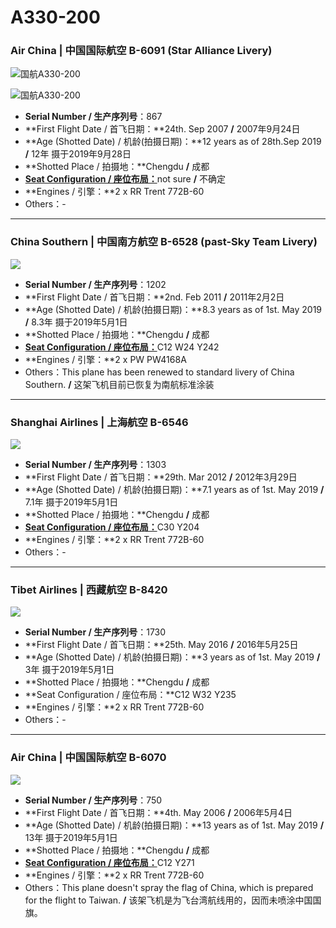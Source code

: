 # A330-200

### Air China | 中国国际航空     B-6091 (Star Alliance Livery)

![国航A330-200](http://cdn.eternityqjl.top/A332_CA_B6091%28StarAllianceDelivery%29_1.jpg)

![国航A330-200](http://cdn.eternityqjl.top/A332_CA_B6091%28StarAllianceDelivery%29_4.jpg)

- **Serial Number / 生产序列号**：867
- **First Flight Date / 首飞日期：**24th. Sep 2007  **/**  2007年9月24日
- **Age (Shotted Date) / 机龄(拍摄日期)：**12 years as of 28th.Sep 2019  **/**  12年  摄于2019年9月28日
- **Shotted Place / 拍摄地：**Chengdu  **/**  成都
- [**Seat Configuration / 座位布局：**](http://www.airchina.com.cn/cn/info/flight-experience/cabin-type-view/963.shtml)not sure  **/**  不确定
- **Engines / 引擎：**2 x RR Trent 772B-60
- Others：-

****

### China Southern | 中国南方航空 B-6528 (past-Sky Team Livery)

![](http://cdn.eternityqjl.top/A332_CZ_B-6528%28SkyTeam%20Livery%29.jpg)

- **Serial Number / 生产序列号**：1202
- **First Flight Date / 首飞日期：**2nd. Feb 2011  **/**  2011年2月2日
- **Age (Shotted Date) / 机龄(拍摄日期)：**8.3 years as of 1st. May 2019  **/**  8.3年  摄于2019年5月1日
- **Shotted Place / 拍摄地：**Chengdu  **/**  成都
- [**Seat Configuration / 座位布局：**](https://www.csair.com/cn/tourguide/flight_service/cabin_layout/kongke/1b0hh88bheb89.shtml)C12 W24 Y242
- **Engines / 引擎：**2 x PW PW4168A
- Others：This plane has been renewed to standard livery of China Southern.  **/**  这架飞机目前已恢复为南航标准涂装

****

### Shanghai Airlines | 上海航空 B-6546

![](http://cdn.eternityqjl.top/A332_FM_B-6546.jpg)

- **Serial Number / 生产序列号**：1303
- **First Flight Date / 首飞日期：**29th. Mar 2012  **/**  2012年3月29日
- **Age (Shotted Date) / 机龄(拍摄日期)：**7.1 years as of 1st. May 2019  **/**  7.1年  摄于2019年5月1日
- **Shotted Place / 拍摄地：**Chengdu  **/**  成都
- [**Seat Configuration / 座位布局：**](http://www.ceair.com/guide2/dhjd/jxzs.html)C30 Y204
- **Engines / 引擎：**2 x RR Trent 772B-60
- Others：-

****

### Tibet Airlines | 西藏航空 B-8420

![](http://cdn.eternityqjl.top/A332_TV_B-8420.jpg)

- **Serial Number / 生产序列号**：1730
- **First Flight Date / 首飞日期：**25th. May 2016  **/**  2016年5月25日
- **Age (Shotted Date) / 机龄(拍摄日期)：**3 years as of 1st. May 2019  **/**  3年  摄于2019年5月1日
- **Shotted Place / 拍摄地：**Chengdu  **/**  成都
- **Seat Configuration / 座位布局：**C12 W32 Y235
- **Engines / 引擎：**2 x RR Trent 772B-60
- Others：-

****

### Air China | 中国国际航空 B-6070

![](http://cdn.eternityqjl.top/A332_CA_B-6070%28Taiwan%29.jpg)

- **Serial Number / 生产序列号**：750
- **First Flight Date / 首飞日期：**4th. May 2006  **/**  2006年5月4日
- **Age (Shotted Date) / 机龄(拍摄日期)：**13 years as of 1st. May 2019  **/**  13年  摄于2019年5月1日
- **Shotted Place / 拍摄地：**Chengdu  **/**  成都
- [**Seat Configuration / 座位布局：**](http://www.airchina.com.cn/cn/images/info_and_services/2012/08/03/624ECDB8D9AA87970D31218504C51BE1.gif)C12 Y271
- **Engines / 引擎：**2 x RR Trent 772B-60
- Others：This plane doesn't spray the flag of China, which is prepared for the flight to Taiwan.  **/**  该架飞机是为飞台湾航线用的，因而未喷涂中国国旗。